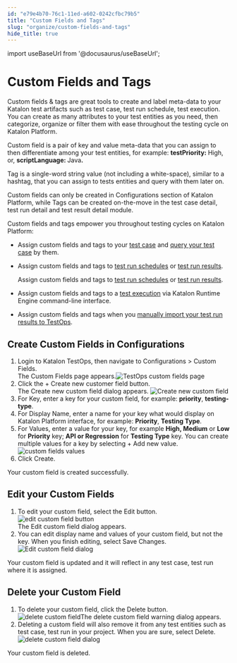 ```yaml
---
id: "e79e4b70-76c1-11ed-a602-0242cfbc79b5"
title: "Custom Fields and Tags"
slug: "organize/custom-fields-and-tags"
hide_title: true
---
```

import useBaseUrl from '@docusaurus/useBaseUrl';


# <a id="concept-2460" class="anchor_top_offset"/><a id="ariaid-title1" class="anchor_top_offset"/>Custom Fields and Tags

<p xmlns="http://www.w3.org/1999/xhtml" className="p">Custom fields &amp; tags are great tools to create and label meta-data to your Katalon test artifacts such as test case, test run schedule, test execution. You can create as many attributes to your test entities as you need, then categorize, organize or filter them with ease throughout the testing cycle on Katalon Platform. </p> 
<p xmlns="http://www.w3.org/1999/xhtml" className="p">Custom field is a pair of key and value meta-data that you can assign to then differentiate among your test entities, for example: <strong className="ph b">testPriority: </strong>High, or, <strong className="ph b">scriptLanguage: </strong>Java<strong className="ph b">.</strong></p> 
<p xmlns="http://www.w3.org/1999/xhtml" className="p">Tag is a single-word string value (not including a white-space), similar to a hashtag, that you can assign to tests entities and query with them later on. </p> 
<p xmlns="http://www.w3.org/1999/xhtml" className="p">Custom fields can only be created in <span className="ph uicontrol">Configurations</span> section of Katalon Platform, while Tags can be created on-the-move in the test case detail, test run detail and test result detail module. </p> 
<div xmlns="http://www.w3.org/1999/xhtml" className="p">Custom fields and tags empower you throughout testing cycles on <span className="ph">Katalon Platform</span>:<ul className="ul"><li className="li">Assign custom fields and tags to your <a className="xref" href="/organize/manage-tests/test-case/add-custom-fields-and-tags-to-test-cases">test case</a> and <a className="xref" href="/organize/manage-tests/test-case/search-a-test-case-by-custom-fields-and-tags">query your test case</a> by them.</li><li className="li"><p className="p">Assign custom fields and tags to <a className="xref" href="/execute/schedule-test-execution/schedule-test-runs-in-testops#id_2">test run schedules</a> or <a className="xref" href="/analyze/reports/view-test-reports/view-test-reports-in-katalon-testops/view-test-run-results/view-test-results-and-execution-logs-in-katalon-testops/view-test-results-and-execution-logs-in-katalon-testops#task-6012">test run results</a>.</p>Assign custom fields and tags to <a className="xref" href="/execute/schedule-test-execution/schedule-test-runs-in-testops#id_2">test run schedules</a> or <a className="xref" href="/analyze/reports/view-test-reports/view-test-reports-in-katalon-testops/view-test-run-results/view-test-results-and-execution-logs-in-katalon-testops/view-test-results-and-execution-logs-in-katalon-testops#task-6012">test run results</a>.</li><li className="li"><p className="p">Assign custom fields and tags to a <a className="xref" href="/execute/katalon-runtime-engine/command-line-syntax-in-katalon-runtime-engine#concept-9115__dl-544">test execution</a> via <span className="ph">Katalon Runtime Engine</span> command-line interface.</p></li><li className="li">Assign custom fields and tags when you <a className="xref" href="/analyze/reports/upload-test-reports/upload-junit-and-katalon-studio-report-files-to-katalon-testops-manually">manually import your test run results to TestOps</a>.</li></ul></div>

## <a id="task-583" class="anchor_top_offset"/>Create Custom Fields in Configurations

<ol xmlns="http://www.w3.org/1999/xhtml" className="ol steps"><li className="li step stepexpand"><span className="ph cmd">Login to <span className="ph">Katalon TestOps</span>, then navigate to <span className="ph uicontrol">Configurations</span> &gt; <span className="ph uicontrol">Custom Fields</span>.</span><div className="itemgroup stepresult">The <span className="ph uicontrol">Custom Fields</span> page appears.<img className="image" src={useBaseUrl("/e0f40e90-76c1-11ed-a602-0242cfbc79b5.png")} alt="TestOps custom fields page" /></div></li><li className="li step stepexpand"><span className="ph cmd">Click the <span className="ph uicontrol">+ Create new customer field</span> button.</span><div className="itemgroup stepresult">The <span className="ph uicontrol">Create new custom field</span> dialog appears. <img className="image" src={useBaseUrl("/e65be060-76c1-11ed-a602-0242cfbc79b5.png")} alt="Create new custom field" /></div></li><li className="li step stepexpand"><span className="ph cmd">For <span className="ph uicontrol">Key</span>, enter a key for your custom field, for example: <strong className="ph b">priority</strong>, <strong className="ph b">testing-type</strong>.</span></li><li className="li step stepexpand"><span className="ph cmd">For <span className="ph uicontrol">Display Name</span>, enter a name for your key what would display on Katalon Platform interface, for example: <strong className="ph b">Priority</strong>, <strong className="ph b">Testing Type</strong>.</span></li><li className="li step stepexpand"><span className="ph cmd">For <span className="ph uicontrol">Values</span>, enter a value for your key, for example <strong className="ph b">High, Medium</strong> or <strong className="ph b">Low</strong> for <strong className="ph b">Priority</strong> key; <strong className="ph b">API or Regression</strong> for <strong className="ph b">Testing Type</strong> key. You can create multiple values for a key by selecting <span className="ph uicontrol">+ Add new value</span>.</span><div className="itemgroup info"><img className="image" src={useBaseUrl("/02188dd0-76c2-11ed-a602-0242cfbc79b5.png")} alt="custom fields values" /></div></li><li className="li step stepexpand"><span className="ph cmd">Click <span className="ph uicontrol">Create</span>. </span></li></ol> 
<section xmlns="http://www.w3.org/1999/xhtml" className="section result">Your custom field is created successfully. </section> 

## <a id="task-2690" class="anchor_top_offset"/>Edit your Custom Fields

<ol xmlns="http://www.w3.org/1999/xhtml" className="ol steps"><li className="li step stepexpand"><span className="ph cmd">To edit your custom field, select the <span className="ph uicontrol">Edit</span> button.</span><div className="itemgroup info"><img className="image" src={useBaseUrl("/fb3084a0-76c1-11ed-a602-0242cfbc79b5.png")} alt="edit custom field button" /></div><div className="itemgroup stepresult">The Edit custom field dialog appears. </div></li><li className="li step stepexpand"><span className="ph cmd">You can edit display name and values of your custom field,  but not the key. When you finish editing, select <span className="ph uicontrol">Save Changes</span>.<img className="image" src={useBaseUrl("/e24ac4f0-76c1-11ed-a602-0242cfbc79b5.png")} alt="Edit custom field dialog" /></span></li></ol> 
<section xmlns="http://www.w3.org/1999/xhtml" className="section result">Your custom field is updated and it will reflect in any test case, test run where it is assigned.</section> 

## <a id="task-9216" class="anchor_top_offset"/>Delete your Custom Field

<ol xmlns="http://www.w3.org/1999/xhtml" className="ol steps"><li className="li step stepexpand"><span className="ph cmd">To delete your custom field, click the <span className="ph uicontrol">Delete</span> button. </span><div className="itemgroup info"><img className="image" src={useBaseUrl("/e2cdfeb0-76c1-11ed-a602-0242cfbc79b5.png")} alt="delete custom field" />The delete custom field warning dialog appears.</div></li><li className="li step stepexpand"><span className="ph cmd">Deleting a custom field will also remove it  from any test entities such as test case, test run  in your project. When you are sure, select <span className="ph uicontrol">Delete</span>.</span><div className="itemgroup info"><img className="image" src={useBaseUrl("/e5eb9260-76c1-11ed-a602-0242cfbc79b5.png")} alt="delete custom field dialog" /></div></li></ol> 
<section xmlns="http://www.w3.org/1999/xhtml" className="section result">Your custom field is deleted.</section> 
